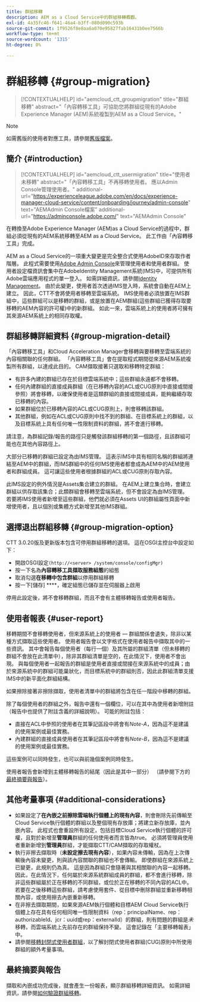 ```yaml
---
title: 群組移轉
description: AEM as a Cloud Service中的群組移轉概觀。
exl-id: 4a35fc46-f641-46a4-b3ff-080d090c593b
source-git-commit: 1f9526f8e8aa6a070e95827fab16431b0ee7566b
workflow-type: tm+mt
source-wordcount: '1315'
ht-degree: 0%

---
```



# 群組移轉 {#group-migration}

>[!CONTEXTUALHELP]
>id="aemcloud_ctt_groupmigration"
>title="群組移轉"
>abstract="「內容轉移工具」可協助您將群組從現有的Adobe Experience Manager (AEM)系統複製到AEM as a Cloud Service。"

>[!NOTE]
>如需舊版的使用者對應工具，請參閱[舊版檔案](/help/journey-migration/content-transfer-tool/user-mapping-tool-legacy/considerations-user-mapping-tool-legacy.md)。

## 簡介 {#introduction}

>[!CONTEXTUALHELP]
>id="aemcloud_ctt_usermigration"
>title="使用者未移轉"
>abstract="「內容轉移工具」不再移轉使用者。 應以Admin Console管理使用者。"
>additional-url="https://experienceleague.adobe.com/en/docs/experience-manager-cloud-service/content/onboarding/journey/admin-console" text="AEMAdmin Console檔案"
>additional-url="https://adminconsole.adobe.com/" text="AEMAdmin Console"

在轉換至Adobe Experience Manager (AEM)as a Cloud Service的過程中，群組必須從現有的AEM系統移轉至AEM as a Cloud Service。 此工作由「內容轉移工具」完成。

AEM as a Cloud Service的一項重大變更是完全整合式使用AdobeID來存取作者階層。 此程式需要使用[Adobe Admin Console](https://helpx.adobe.com/tw/enterprise/using/admin-console.html)來管理使用者和使用者群組。 使用者設定檔資訊會集中在AdobeIdentity Management系統(IMS)中，可提供所有Adobe雲端應用程式的單一登入。 如需詳細資訊，請參閱[Identity Management](https://experienceleague.adobe.com/docs/experience-manager-cloud-service/content/overview/what-is-new-and-different.html#identity-management)。 由於此變更，使用者首次透過IMS登入時，系統會自動在AEM上建立。  因此，CTT不會將使用者移轉至雲端系統。  IMS使用者必須放置在IMS群組中，這些群組可以是移轉的群組，或是放置在AEM群組(這些群組已獲得存取要移轉的AEM內容的許可權)中的新群組。  如此一來，雲端系統上的使用者將可擁有其來源AEM系統上的相同存取權。

## 群組移轉詳細資料 {#group-migration-detail}

「內容轉移工具」和Cloud Acceleration Manager會移轉與要移轉至雲端系統的內容相關聯的任何群組。 「內容轉移工具」會在提取程式期間從來源AEM系統複製所有群組，以達成此目的。 CAM擷取接著只選取和移轉特定群組：

* 有許多內建的群組已存在於目標雲端系統中；這些群組永遠都不會移轉。
* 任何內建群組的直接成員群組（在已移轉內容的ACL或CUG原則中直接或間接參照）將會移轉，以確保使用者是這類群組的直接或間接成員，能夠繼續存取已移轉的內容。
* 如果群組位於已移轉內容的ACL或CUG原則上，則會移轉該群組。
* 其他群組，例如在ACL或CUG原則中找不到的群組、在目標系統上的群組，以及目標系統上具有任何唯一性限制資料的群組，將不會進行移轉。

請注意，為群組記錄/報告的路徑只是觸發該群組移轉的第一個路徑，且該群組可能也在其他內容路徑上。

大部分已移轉的群組已設定為由IMS管理。  這表示IMS中具有相同名稱的群組將連結至AEM中的群組，而IMS群組中的任何IMS使用者都會成為AEM中的AEM使用者和群組成員。  這可讓這些使用者根據群組的ACL或CUG原則存取內容。

此IMS設定的例外情況是Assets集合建立的群組。 在AEM上建立集合時，會建立群組以供存取該集合；此類群組會移轉至雲端系統，但不會設定為由IMS管理。  若要將IMS使用者新增至這些群組，他們就必須在Assets UI的群組屬性頁面中新增使用者，且以個別或集體方式新增至其他IMS群組。


## 選擇退出群組移轉 {#group-migration-option}

CTT 3.0.20版及更新版本包含可停用群組移轉的選項。  這在OSGI主控台中設定如下：

* 開啟OSGI設定`(http://<server> /system/console/configMgr)`
* 按一下名為&#x200B;**內容轉移工具擷取服務組態**&#x200B;的組態
* 取消勾選&#x200B;**在移轉中包含群組**&#x200B;以停用群組移轉
* 按一下[儲存] ****，確定組態已儲存並在伺服器上啟用

停用此設定後，將不會移轉群組，而且不會有主體移轉報告或使用者報告。

## 使用者報表 {#user-report}

移轉期間不會移轉使用者，但來源系統上的使用者 — 群組關係會遺失，除非以某種方式擷取這些使用者。  使用者報告會以文字格式在使用者報告中擷取其中的一些資訊。 其中會報告每個使用者（每行一個）及其所屬的群組清單（但未移轉的群組不會放在此清單中），除非其群組清單是空的，在此情況下，使用者不會出現。 與每個使用者一起報告的群組是使用者直接或間接在來源系統中的成員；由於來源系統中的群組可能巢狀化，而目標系統中的群組則否，因此此群組清單支援IMS中的新平面化群組結構。

如果擦除接著非擦除擷取，使用者清單中的群組將包含在任一階段中移轉的群組。

除了每個使用者的群組之外，報告中還有一個欄位，可以在其中為使用者新增附註（報告中也提供了附註含義的詳細說明）。  可能的附註包括：

* 直接在ACL中參照的使用者在其筆記區段中將會有&#x200B;*Note-A*，因為這不是建議的使用案例或最佳實務。
* 內建群組的直接成員使用者在其筆記區段中將會有&#x200B;*Note-B*，因為這不是建議的使用案例或最佳實務。

這些案例可以同時發生，也可以與前幾個案例同時發生。

使用者報告會新增到主體移轉報告的結尾（因此是其中一部分） （請參閱下方的[最終摘要與報告](#final-summary-and-report)）。

## 其他考量事項 {#additional-considerations}

* 如果設定了&#x200B;**在內嵌之前擦除雲端執行個體上的現有內容**，則會刪除先前傳輸至Cloud Service執行個體的群組以及整個現有存放庫；將建立新存放庫，並內嵌內容。 此程式也會重設所有設定，包括目標Cloud Service執行個體的許可權，且對於新增至&#x200B;**管理員**&#x200B;群組的任何使用者而言皆為true。 必須將管理員使用者重新新增到&#x200B;**管理員**&#x200B;群組，才能擷取CTT/CAM擷取的存取權杖。
* 執行非擦去擷取時（**未設定擦去現有內容**），如果內容未傳輸，因為在上次傳輸後內容未變更，則與該內容關聯的群組也不會傳輸。 即使群組在來源系統上已變更，此規則仍為真。 這是因為群組只會隨著與其相關聯的內容一起移轉。 因此，在此情況下，任何屬於來源系統群組成員的群組，都不會進行移轉，除非這些群組屬於正在移轉的不同群組，或位於正在移轉的不同內容的ACL中。 若要在之後移轉這些群組，請考慮使用套件、從目標中刪除群組並重新移轉相關內容，或使用擦去內嵌重新移轉。
* 在非擦去擷取期間，如果來源AEM執行個體和目標AEM Cloud Service執行個體上存在具有任何相同唯一性限制資料（rep：principalName、rep：authorizableId、jcr：uuid或rep：externalId）的群組，則有問題的群組是&#x200B;_未_&#x200B;移轉，而雲端系統上先前存在的群組保持不變。 這會記錄在「主要移轉報表」中。
* 請參閱[移轉封閉式使用者群組](/help/journey-migration/content-transfer-tool/using-content-transfer-tool/closed-user-groups-migration.md)，以了解封閉式使用者群組(CUG)原則中所使用群組的額外考量事項。

## 最終摘要與報告

擷取和內嵌成功完成後，就會產生一份報表，顯示群組移轉詳細資訊。 如需詳細資訊，請參閱[如何驗證群組移轉](/help/journey-migration/content-transfer-tool/using-content-transfer-tool/validating-content-transfers.md#how-to-validate-group-migration)。
